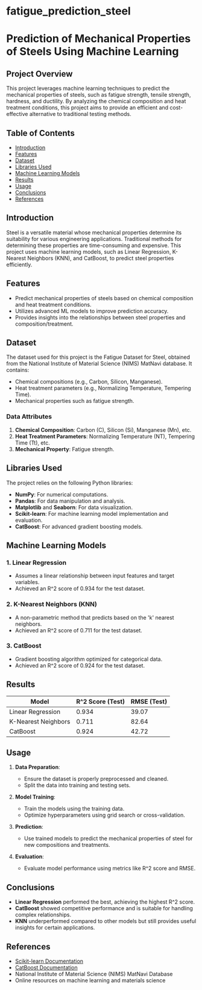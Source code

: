 # fatigue_prediction_steel
# Prediction of Mechanical Properties of Steels Using Machine Learning

## Project Overview
This project leverages machine learning techniques to predict the mechanical properties of steels, such as fatigue strength, tensile strength, hardness, and ductility. By analyzing the chemical composition and heat treatment conditions, this project aims to provide an efficient and cost-effective alternative to traditional testing methods.

## Table of Contents
- [Introduction](#introduction)
- [Features](#features)
- [Dataset](#dataset)
- [Libraries Used](#libraries-used)
- [Machine Learning Models](#machine-learning-models)
- [Results](#results)
- [Usage](#usage)
- [Conclusions](#conclusions)
- [References](#references)

## Introduction
Steel is a versatile material whose mechanical properties determine its suitability for various engineering applications. Traditional methods for determining these properties are time-consuming and expensive. This project uses machine learning models, such as Linear Regression, K-Nearest Neighbors (KNN), and CatBoost, to predict steel properties efficiently.

## Features
- Predict mechanical properties of steels based on chemical composition and heat treatment conditions.
- Utilizes advanced ML models to improve prediction accuracy.
- Provides insights into the relationships between steel properties and composition/treatment.

## Dataset
The dataset used for this project is the Fatigue Dataset for Steel, obtained from the National Institute of Material Science (NIMS) MatNavi database. It contains:
- Chemical compositions (e.g., Carbon, Silicon, Manganese).
- Heat treatment parameters (e.g., Normalizing Temperature, Tempering Time).
- Mechanical properties such as fatigue strength.

### Data Attributes
1. **Chemical Composition**: Carbon (C), Silicon (Si), Manganese (Mn), etc.
2. **Heat Treatment Parameters**: Normalizing Temperature (NT), Tempering Time (Tt), etc.
3. **Mechanical Property**: Fatigue strength.

## Libraries Used
The project relies on the following Python libraries:
- **NumPy**: For numerical computations.
- **Pandas**: For data manipulation and analysis.
- **Matplotlib** and **Seaborn**: For data visualization.
- **Scikit-learn**: For machine learning model implementation and evaluation.
- **CatBoost**: For advanced gradient boosting models.

## Machine Learning Models
### 1. Linear Regression
- Assumes a linear relationship between input features and target variables.
- Achieved an R^2 score of 0.934 for the test dataset.

### 2. K-Nearest Neighbors (KNN)
- A non-parametric method that predicts based on the 'k' nearest neighbors.
- Achieved an R^2 score of 0.711 for the test dataset.

### 3. CatBoost
- Gradient boosting algorithm optimized for categorical data.
- Achieved an R^2 score of 0.924 for the test dataset.

## Results
| Model                | R^2 Score (Test) | RMSE (Test) |
|----------------------|------------------|-------------|
| Linear Regression    | 0.934            | 39.07       |
| K-Nearest Neighbors  | 0.711            | 82.64       |
| CatBoost             | 0.924            | 42.72       |

## Usage
1. **Data Preparation**:
   - Ensure the dataset is properly preprocessed and cleaned.
   - Split the data into training and testing sets.

2. **Model Training**:
   - Train the models using the training data.
   - Optimize hyperparameters using grid search or cross-validation.

3. **Prediction**:
   - Use trained models to predict the mechanical properties of steel for new compositions and treatments.

4. **Evaluation**:
   - Evaluate model performance using metrics like R^2 score and RMSE.

## Conclusions
- **Linear Regression** performed the best, achieving the highest R^2 score.
- **CatBoost** showed competitive performance and is suitable for handling complex relationships.
- **KNN** underperformed compared to other models but still provides useful insights for certain applications.

## References
- [Scikit-learn Documentation](https://scikit-learn.org/)
- [CatBoost Documentation](https://catboost.ai/)
- National Institute of Material Science (NIMS) MatNavi Database
- Online resources on machine learning and materials science
